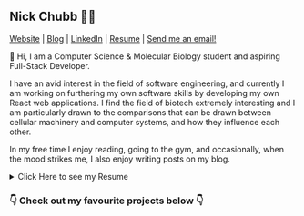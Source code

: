 ## Nick Chubb 👨‍💻

[Website](https://nickchubb.ca) | [Blog](https://chubb.blog) | [LinkedIn](https://www.linkedin.com/in/nickrchubb/) | [Resume](https://nickchubb.github.io/resume/) | [Send me an email!](mailto://nick@nickchubb.ca)

👋 Hi, I am a Computer Science & Molecular Biology student and aspiring Full-Stack Developer.

I have an avid interest in the field of software engineering, and currently I am working on furthering my own software skills by developing my own React web applications.  I find the field of biotech extremely interesting and I am particularly drawn to the comparisons that can be drawn between cellular machinery and computer systems, and how they influence each other.

In my free time I enjoy reading, going to the gym, and occasionally, when the mood strikes me, I also enjoy writing posts on my blog.

<details>
<summary>Click Here to see my Resume</summary>
<br>
<img src="https://raw.githubusercontent.com/NickChubb/resume/main/Nicholas_Chubb_SWE_Resume-1.png" title="resume">
</details>


### 👇 Check out my favourite projects below 👇
